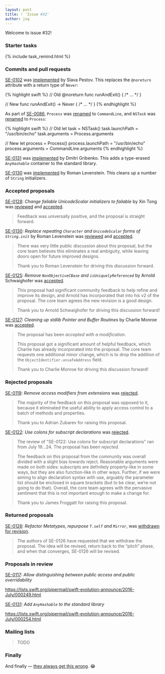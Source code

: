 ```yaml
---
layout: post
title: ! 'Issue #32'
author: jsq
---
```


Welcome to issue #32!

<!--excerpt-->

### Starter tasks

{% include task_remind.html %}

### Commits and pull requests

[SE-0102](https://github.com/apple/swift-evolution/blob/master/proposals/0102-noreturn-bottom-type.md) was [implemented](https://github.com/apple/swift/pull/3658) by Slava Pestov. This replaces the `@noreturn` attribute with a return type of `Never`:

{% highlight swift %}
// Old
@noreturn func runAndExit() { /* ... */ }

// New
func runAndExit() -> Never { /* ... */ }
{% endhighlight %}

As part of [SE-0086](https://github.com/apple/swift-evolution/blob/master/proposals/0086-drop-foundation-ns.md), `Process` was [renamed](https://github.com/apple/swift/pull/3598) to `CommandLine`, and `NSTask` was [renamed](https://github.com/apple/swift/pull/3670) to `Process`:

{% highlight swift %}
// Old
let task = NSTask()
task.launchPath = "/usr/bin/echo"
task.arguments = Process.arguments

// New
let process = Process()
process.launchPath = "/usr/bin/echo"
process.arguments = CommandLine.arguments
{% endhighlight %}

[SE-0131](https://github.com/apple/swift-evolution/blob/master/proposals/0131-anyhashable.md) was [implemented](https://github.com/apple/swift/pull/3554) by Dmitri Gribenko. This adds a type-erased `AnyHashable` container to the standard library.

[SE-0130](https://github.com/apple/swift-evolution/blob/master/proposals/0130-string-initializers-cleanup.md) was [implemented](https://github.com/apple/swift/pull/3758) by Roman Levenstein. This cleans up a number of `String` initializers.

### Accepted proposals

[SE-0128](https://github.com/apple/swift-evolution/blob/master/proposals/0128-unicodescalar-failable-initializer.md): *Change failable UnicodeScalar initializers to failable* by Xin Tong was [reviewed](https://lists.swift.org/pipermail/swift-evolution-announce/2016-July/000252.html) and [accepted](https://lists.swift.org/pipermail/swift-evolution-announce/2016-July/000259.html).

> Feedback was universally positive, and the proposal is straight forward.

[SE-0130](https://github.com/apple/swift-evolution/blob/master/proposals/0130-string-initializers-cleanup.md): *Replace repeating `Character` and `UnicodeScalar` forms of `String.init`* by Roman Levenstein was [reviewed](https://lists.swift.org/pipermail/swift-evolution-announce/2016-July/000253.html) and [accepted](https://lists.swift.org/pipermail/swift-evolution-announce/2016-July/000260.html).

> There was very little public discussion about this proposal, but the core team believes this eliminates a real ambiguity, while leaving doors open for future improved designs.
>
> Thank you to Roman Levenstein for driving this discussion forward.

[SE-0125](https://github.com/apple/swift-evolution/blob/master/proposals/0125-remove-nonobjectivecbase.md): *Remove `NonObjectiveCBase` and `isUniquelyReferenced`* by Arnold Schwaighofer was [accepted](https://lists.swift.org/pipermail/swift-evolution-announce/2016-July/000261.html).

> This proposal had significant community feedback to help refine and improve its design, and Arnold has incorporated that into his v2 of the proposal.  The core team agrees the new revision is a good design.
>
> Thank you to Arnold Schwaighofer for driving this discussion forward!

[SE-0127](https://github.com/apple/swift-evolution/blob/master/proposals/0127-cleaning-up-stdlib-ptr-buffer.md): *Cleaning up stdlib Pointer and Buffer Routines* by Charlie Monroe was [accepted](https://lists.swift.org/pipermail/swift-evolution-announce/2016-July/000262.html).

> The proposal has been *accepted with a modification*.
>
> This proposal got a significant amount of helpful feedback, which Charlie has already incorporated into the proposal.  The core team requests one additional minor change, which is to drop the addition of the `ObjectIdentifier.unsafeAddress` field.
>
> Thank you to Charlie Monroe for driving this discussion forward!

### Rejected proposals

[SE-0119](https://github.com/apple/swift-evolution/blob/master/proposals/0119-extensions-access-modifiers.md): *Remove access modifiers from extensions* was [rejected](https://lists.swift.org/pipermail/swift-evolution-announce/2016-July/000250.html).

> The majority of the feedback on this proposal was opposed to it, because it eliminated the useful ability to apply access control to a batch of methods and properties.
>
> Thank you to Adrian Zubarev for raising this proposal.

[SE-0122](https://github.com/apple/swift-evolution/blob/master/proposals/0122-use-colons-for-subscript-type-declarations.md): *Use colons for subscript declarations* was [rejected](https://lists.swift.org/pipermail/swift-evolution-announce/2016-July/000258.html).

> The review of "SE-0122: Use colons for subscript declarations" ran from July 19…24. The proposal has been *rejected*.
>
> The feedback on this proposal from the community was overall divided with a slight bias towards reject.  Reasonable arguments were made on both sides: subscripts are definitely property-like in some ways, but they are also function-like in other ways.  Further, if we were aiming to align declaration syntax with use, arguably the parameter list should be enclosed in square brackets (but to be clear, we’re not going to do that).  Overall, the core team agrees with the pervasive sentiment that this is not important enough to make a change for.
>
> Thank you to James Froggatt for raising this proposal.

### Returned proposals

[SE-0126](https://github.com/apple/swift-evolution/blob/master/proposals/0126-refactor-metatypes-repurpose-t-dot-self-and-mirror.md): *Refactor Metatypes, repurpose `T.self` and `Mirror`*, was [withdrawn for revision](https://lists.swift.org/pipermail/swift-evolution-announce/2016-July/000251.html).

> The authors of SE-0126 have requested that we withdraw the proposal.  The idea will be revised, return back to the “pitch” phase, and when that converges, SE-0126 will be revised.

### Proposals in review

[SE-0117](https://github.com/apple/swift-evolution/blob/master/proposals/0117-non-public-subclassable-by-default.md): *Allow distinguishing between public access and public overridability*

https://lists.swift.org/pipermail/swift-evolution-announce/2016-July/000249.html


[SE-0131](https://github.com/apple/swift-evolution/blob/master/proposals/0131-anyhashable.md): *Add `AnyHashable` to the standard library*

https://lists.swift.org/pipermail/swift-evolution-announce/2016-July/000254.html

### Mailing lists

> TODO

### Finally

And finally &mdash; [they always get this wrong](https://twitter.com/jckarter/status/756233032512573440). 😂
